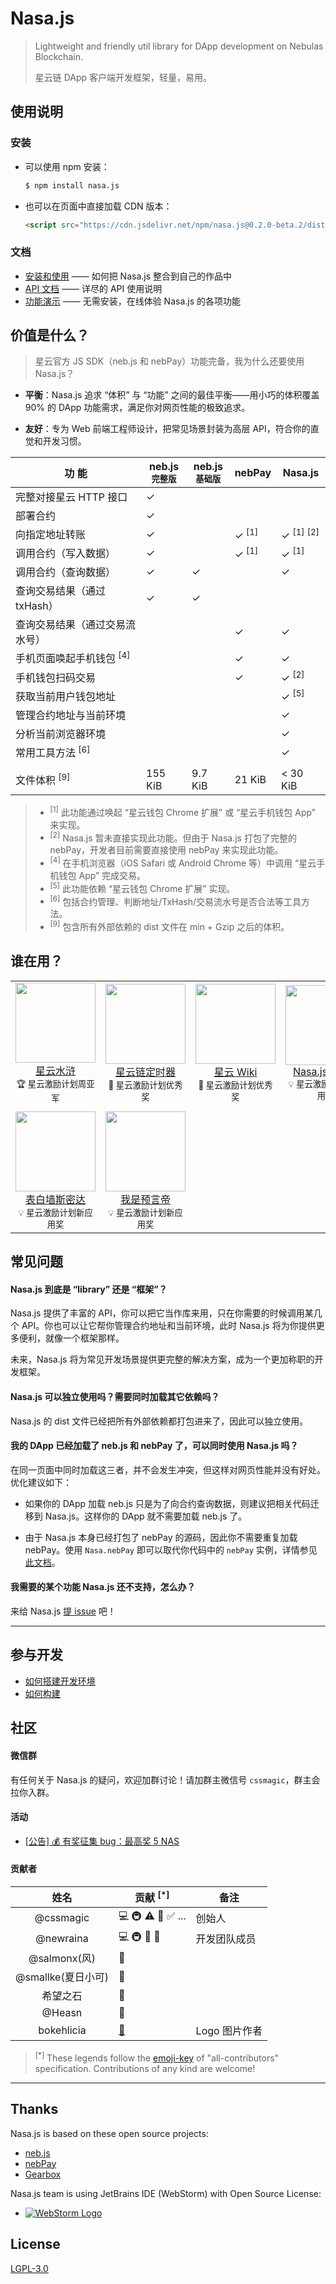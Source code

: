 # Nasa.js

> Lightweight and friendly util library for DApp development on Nebulas Blockchain.
> 
> 星云链 DApp 客户端开发框架，轻量，易用。

## 使用说明

### 安装

* 可以使用 npm 安装：

	```sh
	$ npm install nasa.js
	```

* 也可以在页面中直接加载 CDN 版本：

	```html
	<script src="https://cdn.jsdelivr.net/npm/nasa.js@0.2.0-beta.2/dist/nasa.min.js"></script>
	```

### 文档

* [安装和使用](https://github.com/NasaTeam/Nasa.js/issues/1) —— 如何把 Nasa.js 整合到自己的作品中
* [API 文档](https://github.com/NasaTeam/Nasa.js/issues/15) —— 详尽的 API 使用说明
* [功能演示](https://dapp.applinzi.com/nasa/) —— 无需安装，在线体验 Nasa.js 的各项功能

## 价值是什么？

> 星云官方 JS SDK（neb.js 和 nebPay）功能完备，我为什么还要使用 Nasa.js？

* **平衡**：Nasa.js 追求 “体积” 与 “功能” 之间的最佳平衡——用小巧的体积覆盖 90% 的 DApp 功能需求，满足你对网页性能的极致追求。

* **友好**：专为 Web 前端工程师设计，把常见场景封装为高层 API，符合你的直觉和开发习惯。

功 能 | neb.js<br><sup>完整版</sup> | neb.js<br><sup>基础版</sup> | nebPay | Nasa.js
---|---|---|---|---
完整对接星云 HTTP 接口 |  ✓ | 
部署合约  |  ✓ | 
向指定地址转账 | ✓ |  | ✓ <sup>[1]</sup> | ✓ <sup>[1]</sup> <sup>[2]</sup>
调用合约（写入数据） | ✓ |  | ✓ <sup>[1]</sup> | ✓ <sup>[1]</sup>
调用合约（查询数据） | ✓ | ✓ |  | ✓
查询交易结果（通过 txHash） | ✓ |  ✓ |  | 
查询交易结果（通过交易流水号） |  |   | ✓ | ✓
手机页面唤起手机钱包 <sup>[4]</sup>  |   |  | ✓ | ✓
手机钱包扫码交易  |   |  | ✓ | ✓ <sup>[2]</sup>
获取当前用户钱包地址 |  |   |  | ✓ <sup>[5]</sup>
管理合约地址与当前环境 |  |  |  | ✓
分析当前浏览器环境 |   |  |  | ✓
常用工具方法 <sup>[6]</sup> |   |  |  | ✓
| |
文件体积 <sup>[9]</sup> | 155 KiB | 9.7 KiB | 21 KiB| < 30 KiB

> * <sup>[1]</sup> 此功能通过唤起 “星云钱包 Chrome 扩展” 或 “星云手机钱包 App” 来实现。
> * <sup>[2]</sup> Nasa.js 暂未直接实现此功能。但由于 Nasa.js 打包了完整的 nebPay，开发者目前需要直接使用 nebPay 来实现此功能。
> * <sup>[4]</sup> 在手机浏览器（iOS Safari 或 Android Chrome 等）中调用 “星云手机钱包 App” 完成交易。
> * <sup>[5]</sup> 此功能依赖 “星云钱包 Chrome 扩展” 实现。
> * <sup>[6]</sup> 包括合约管理、判断地址/TxHash/交易流水号是否合法等工具方法。
> * <sup>[9]</sup> 包含所有外部依赖的 dist 文件在 min + Gzip 之后的体积。

## 谁在用？

|||||
:---:|:---:|:---:|:---:|
[<img src="https://user-images.githubusercontent.com/1231359/44846137-1dc55e00-ac82-11e8-8b01-09c5ec0f2865.jpg" width="128" height="128"><br>星云水浒](https://nas.cryptohero.pro/)<br><sub>🏆 星云激励计划周亚军</sub> | [<img src="https://user-images.githubusercontent.com/1231359/44839738-126a3680-ac72-11e8-9fc7-863b5bd721e9.png" width="128" height="128"><br>星云链定时器](https://nastoolkit.com/timer.html)<br><sub>🌟 星云激励计划优秀奖</sub> | [<img src="https://user-images.githubusercontent.com/1231359/44844129-a17c4c00-ac7c-11e8-81d7-c0b12018e3e5.jpg" width="128" height="128"><br>星云 Wiki](https://zoowii.coding.me/nebwiki/)<br><sub>🌟 星云激励计划优秀奖</sub> | [<img src="https://user-images.githubusercontent.com/1231359/44847352-cc1ed280-ac85-11e8-9bc2-57dbd02023ca.jpg" width="128" height="128"><br>Nasa.js Demo](https://dapp.applinzi.com/nasa/)<br><sub>💡 星云激励计划新应用奖</sub>
||
[<img src="https://user-images.githubusercontent.com/1231359/44847251-7518fd80-ac85-11e8-95f5-0e6767e60b8b.jpg" width="128" height="128"><br>表白墙斯密达](http://pb2v57b8u.bkt.clouddn.com/index.html)<br><sub>💡 星云激励计划新应用奖</sub> | [<img src="https://user-images.githubusercontent.com/1231359/44846284-8a405d00-ac82-11e8-9b3b-51304598abad.png" width="128" height="128"><br>我是预言帝](https://dapp.applinzi.com/predictor/)<br><sub>💡 星云激励计划新应用奖</sub>

## 常见问题

#### Nasa.js 到底是 “library” 还是 “框架”？

Nasa.js 提供了丰富的 API，你可以把它当作库来用，只在你需要的时候调用某几个 API。你也可以让它帮你管理合约地址和当前环境，此时 Nasa.js 将为你提供更多便利，就像一个框架那样。

未来，Nasa.js 将为常见开发场景提供更完整的解决方案，成为一个更加称职的开发框架。

#### Nasa.js 可以独立使用吗？需要同时加载其它依赖吗？

Nasa.js 的 dist 文件已经把所有外部依赖都打包进来了，因此可以独立使用。

#### 我的 DApp 已经加载了 neb.js 和 nebPay 了，可以同时使用 Nasa.js 吗？

在同一页面中同时加载这三者，并不会发生冲突，但这样对网页性能并没有好处。优化建议如下：

* 如果你的 DApp 加载 neb.js 只是为了向合约查询数据<!--或查询交易结果-->，则建议把相关代码迁移到 Nasa.js。这样你的 DApp 就不需要加载 neb.js 了。

* 由于 Nasa.js 本身已经打包了 nebPay 的源码，因此你不需要重复加载 nebPay。使用 `Nasa.nebPay` 即可以取代你代码中的 `nebPay` 实例，详情参见 [此文档](https://github.com/NasaTeam/Nasa.js/issues/15#dependency)。

#### 我需要的某个功能 Nasa.js 还不支持，怎么办？

来给 Nasa.js [提 issue](https://github.com/NasaTeam/Nasa.js/issues/new) 吧！

***

## 参与开发

* [如何搭建开发环境](https://github.com/NasaTeam/Nasa.js/issues/22)
* [如何构建](https://github.com/NasaTeam/Nasa.js/issues/21)

## 社区

#### 微信群

有任何关于 Nasa.js 的疑问，欢迎加群讨论！请加群主微信号 `cssmagic`，群主会拉你入群。

#### 活动

* [[公告] 💰 有奖征集 bug：最高奖 5 NAS](https://github.com/NasaTeam/Nasa.js/issues/4)

#### 贡献者 <a name="contributors">&nbsp;</a>

姓名 | 贡献 <sup>[*]</sup> | 备注
:---:|---|---
@cssmagic | 💻 🚇 ⚠️ 📖 ✅ ... | 创始人
@newraina | 💻 🚇 👀 🤔 | 开发团队成员
@salmonx(风) | 🐛
@smallke(夏日小可) | 🐛
希望之石 | 🤔
@Heasn |🤔
bokehlicia | [🎨](http://www.iconarchive.com/show/captiva-icons-by-bokehlicia/rocket-icon.html) | Logo 图片作者

> <sup>[*]</sup> These legends follow the [emoji-key](https://github.com/kentcdodds/all-contributors#emoji-key) of "all-contributors" specification. Contributions of any kind are welcome!

***

## Thanks

Nasa.js is based on these open source projects:

* [neb.js](https://github.com/nebulasio/neb.js)
* [nebPay](https://github.com/nebulasio/nebPay)
* [Gearbox](https://github.com/CMUI/gearbox)

Nasa.js team is using JetBrains IDE (WebStorm) with Open Source License:

* [![WebStorm Logo](https://user-images.githubusercontent.com/5830104/32258214-2f230426-bef4-11e7-8a5f-1b4f9e116e87.png)](https://www.jetbrains.com/webstorm/)

## License

[LGPL-3.0](https://opensource.org/licenses/lgpl-3.0.html)

